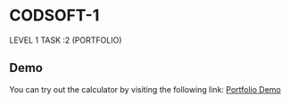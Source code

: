 # CODSOFT-1
LEVEL 1 TASK :2 (PORTFOLIO)

## Demo

You can try out the calculator by visiting the following link: [Portfolio Demo](https://clipchamp.com/watch/8lgkHg7DXf6)


